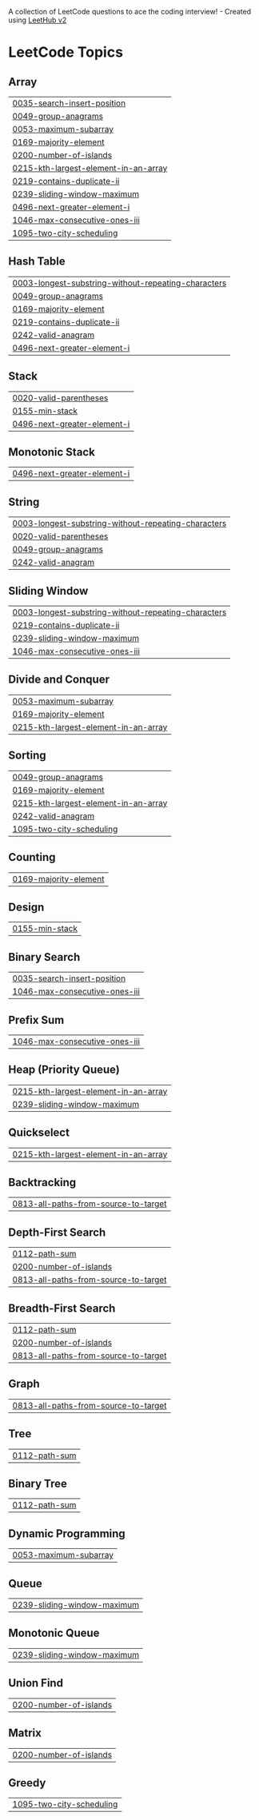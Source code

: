 A collection of LeetCode questions to ace the coding interview! - Created using [LeetHub v2](https://github.com/arunbhardwaj/LeetHub-2.0)
<!---LeetCode Topics Start-->
# LeetCode Topics
## Array
|  |
| ------- |
| [0035-search-insert-position](https://github.com/yordil/A2SV-CP/tree/master/0035-search-insert-position) |
| [0049-group-anagrams](https://github.com/yordil/A2SV-CP/tree/master/0049-group-anagrams) |
| [0053-maximum-subarray](https://github.com/yordil/A2SV-CP/tree/master/0053-maximum-subarray) |
| [0169-majority-element](https://github.com/yordil/A2SV-CP/tree/master/0169-majority-element) |
| [0200-number-of-islands](https://github.com/yordil/A2SV-CP/tree/master/0200-number-of-islands) |
| [0215-kth-largest-element-in-an-array](https://github.com/yordil/A2SV-CP/tree/master/0215-kth-largest-element-in-an-array) |
| [0219-contains-duplicate-ii](https://github.com/yordil/A2SV-CP/tree/master/0219-contains-duplicate-ii) |
| [0239-sliding-window-maximum](https://github.com/yordil/A2SV-CP/tree/master/0239-sliding-window-maximum) |
| [0496-next-greater-element-i](https://github.com/yordil/A2SV-CP/tree/master/0496-next-greater-element-i) |
| [1046-max-consecutive-ones-iii](https://github.com/yordil/A2SV-CP/tree/master/1046-max-consecutive-ones-iii) |
| [1095-two-city-scheduling](https://github.com/yordil/A2SV-CP/tree/master/1095-two-city-scheduling) |
## Hash Table
|  |
| ------- |
| [0003-longest-substring-without-repeating-characters](https://github.com/yordil/A2SV-CP/tree/master/0003-longest-substring-without-repeating-characters) |
| [0049-group-anagrams](https://github.com/yordil/A2SV-CP/tree/master/0049-group-anagrams) |
| [0169-majority-element](https://github.com/yordil/A2SV-CP/tree/master/0169-majority-element) |
| [0219-contains-duplicate-ii](https://github.com/yordil/A2SV-CP/tree/master/0219-contains-duplicate-ii) |
| [0242-valid-anagram](https://github.com/yordil/A2SV-CP/tree/master/0242-valid-anagram) |
| [0496-next-greater-element-i](https://github.com/yordil/A2SV-CP/tree/master/0496-next-greater-element-i) |
## Stack
|  |
| ------- |
| [0020-valid-parentheses](https://github.com/yordil/A2SV-CP/tree/master/0020-valid-parentheses) |
| [0155-min-stack](https://github.com/yordil/A2SV-CP/tree/master/0155-min-stack) |
| [0496-next-greater-element-i](https://github.com/yordil/A2SV-CP/tree/master/0496-next-greater-element-i) |
## Monotonic Stack
|  |
| ------- |
| [0496-next-greater-element-i](https://github.com/yordil/A2SV-CP/tree/master/0496-next-greater-element-i) |
## String
|  |
| ------- |
| [0003-longest-substring-without-repeating-characters](https://github.com/yordil/A2SV-CP/tree/master/0003-longest-substring-without-repeating-characters) |
| [0020-valid-parentheses](https://github.com/yordil/A2SV-CP/tree/master/0020-valid-parentheses) |
| [0049-group-anagrams](https://github.com/yordil/A2SV-CP/tree/master/0049-group-anagrams) |
| [0242-valid-anagram](https://github.com/yordil/A2SV-CP/tree/master/0242-valid-anagram) |
## Sliding Window
|  |
| ------- |
| [0003-longest-substring-without-repeating-characters](https://github.com/yordil/A2SV-CP/tree/master/0003-longest-substring-without-repeating-characters) |
| [0219-contains-duplicate-ii](https://github.com/yordil/A2SV-CP/tree/master/0219-contains-duplicate-ii) |
| [0239-sliding-window-maximum](https://github.com/yordil/A2SV-CP/tree/master/0239-sliding-window-maximum) |
| [1046-max-consecutive-ones-iii](https://github.com/yordil/A2SV-CP/tree/master/1046-max-consecutive-ones-iii) |
## Divide and Conquer
|  |
| ------- |
| [0053-maximum-subarray](https://github.com/yordil/A2SV-CP/tree/master/0053-maximum-subarray) |
| [0169-majority-element](https://github.com/yordil/A2SV-CP/tree/master/0169-majority-element) |
| [0215-kth-largest-element-in-an-array](https://github.com/yordil/A2SV-CP/tree/master/0215-kth-largest-element-in-an-array) |
## Sorting
|  |
| ------- |
| [0049-group-anagrams](https://github.com/yordil/A2SV-CP/tree/master/0049-group-anagrams) |
| [0169-majority-element](https://github.com/yordil/A2SV-CP/tree/master/0169-majority-element) |
| [0215-kth-largest-element-in-an-array](https://github.com/yordil/A2SV-CP/tree/master/0215-kth-largest-element-in-an-array) |
| [0242-valid-anagram](https://github.com/yordil/A2SV-CP/tree/master/0242-valid-anagram) |
| [1095-two-city-scheduling](https://github.com/yordil/A2SV-CP/tree/master/1095-two-city-scheduling) |
## Counting
|  |
| ------- |
| [0169-majority-element](https://github.com/yordil/A2SV-CP/tree/master/0169-majority-element) |
## Design
|  |
| ------- |
| [0155-min-stack](https://github.com/yordil/A2SV-CP/tree/master/0155-min-stack) |
## Binary Search
|  |
| ------- |
| [0035-search-insert-position](https://github.com/yordil/A2SV-CP/tree/master/0035-search-insert-position) |
| [1046-max-consecutive-ones-iii](https://github.com/yordil/A2SV-CP/tree/master/1046-max-consecutive-ones-iii) |
## Prefix Sum
|  |
| ------- |
| [1046-max-consecutive-ones-iii](https://github.com/yordil/A2SV-CP/tree/master/1046-max-consecutive-ones-iii) |
## Heap (Priority Queue)
|  |
| ------- |
| [0215-kth-largest-element-in-an-array](https://github.com/yordil/A2SV-CP/tree/master/0215-kth-largest-element-in-an-array) |
| [0239-sliding-window-maximum](https://github.com/yordil/A2SV-CP/tree/master/0239-sliding-window-maximum) |
## Quickselect
|  |
| ------- |
| [0215-kth-largest-element-in-an-array](https://github.com/yordil/A2SV-CP/tree/master/0215-kth-largest-element-in-an-array) |
## Backtracking
|  |
| ------- |
| [0813-all-paths-from-source-to-target](https://github.com/yordil/A2SV-CP/tree/master/0813-all-paths-from-source-to-target) |
## Depth-First Search
|  |
| ------- |
| [0112-path-sum](https://github.com/yordil/A2SV-CP/tree/master/0112-path-sum) |
| [0200-number-of-islands](https://github.com/yordil/A2SV-CP/tree/master/0200-number-of-islands) |
| [0813-all-paths-from-source-to-target](https://github.com/yordil/A2SV-CP/tree/master/0813-all-paths-from-source-to-target) |
## Breadth-First Search
|  |
| ------- |
| [0112-path-sum](https://github.com/yordil/A2SV-CP/tree/master/0112-path-sum) |
| [0200-number-of-islands](https://github.com/yordil/A2SV-CP/tree/master/0200-number-of-islands) |
| [0813-all-paths-from-source-to-target](https://github.com/yordil/A2SV-CP/tree/master/0813-all-paths-from-source-to-target) |
## Graph
|  |
| ------- |
| [0813-all-paths-from-source-to-target](https://github.com/yordil/A2SV-CP/tree/master/0813-all-paths-from-source-to-target) |
## Tree
|  |
| ------- |
| [0112-path-sum](https://github.com/yordil/A2SV-CP/tree/master/0112-path-sum) |
## Binary Tree
|  |
| ------- |
| [0112-path-sum](https://github.com/yordil/A2SV-CP/tree/master/0112-path-sum) |
## Dynamic Programming
|  |
| ------- |
| [0053-maximum-subarray](https://github.com/yordil/A2SV-CP/tree/master/0053-maximum-subarray) |
## Queue
|  |
| ------- |
| [0239-sliding-window-maximum](https://github.com/yordil/A2SV-CP/tree/master/0239-sliding-window-maximum) |
## Monotonic Queue
|  |
| ------- |
| [0239-sliding-window-maximum](https://github.com/yordil/A2SV-CP/tree/master/0239-sliding-window-maximum) |
## Union Find
|  |
| ------- |
| [0200-number-of-islands](https://github.com/yordil/A2SV-CP/tree/master/0200-number-of-islands) |
## Matrix
|  |
| ------- |
| [0200-number-of-islands](https://github.com/yordil/A2SV-CP/tree/master/0200-number-of-islands) |
## Greedy
|  |
| ------- |
| [1095-two-city-scheduling](https://github.com/yordil/A2SV-CP/tree/master/1095-two-city-scheduling) |
<!---LeetCode Topics End-->
